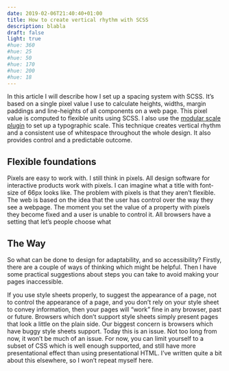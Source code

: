 ```yaml
---
date: 2019-02-06T21:40:40+01:00
title: How to create vertical rhythm with SCSS
description: blabla
draft: false
light: true
#hue: 360
#hue: 25
#hue: 50
#hue: 170
#hue: 200
#hue: 18
---
```


In this article I will describe how I set up a spacing system with SCSS. It’s based on a single pixel value I use to calculate heights, widths, margin paddings and line-heights of all components on a web page. This pixel value is computed to flexible units using SCSS. I also use the [modular scale plugin](https://www.google.com) to set up a typographic scale. This technique creates vertical rhythm and a consistent use of whitespace throughout the whole design. It also provides control and a predictable outcome.

## Flexible foundations

Pixels are easy to work with. I still think in pixels. All design software for interactive products work with pixels. I can imagine what a title with font-size of 66px looks like. The problem with pixels is that they aren’t flexible. The web is based on the idea that the user has control over the way they see a webpage. The moment you set the value of a property with pixels they become fixed and a user is unable to control it. All browsers have a setting that let’s people choose what


## The Way

So what can be done to design for adaptability, and so accessibility? Firstly, there are a couple of ways of thinking which might be helpful. Then I have some practical suggestions about steps you can take to avoid making your pages inaccessible.

If you use style sheets properly, to suggest the appearance of a page, not to control the appearance of a page, and you don’t rely on your style sheet to convey information, then your pages will “work” fine in any browser, past or future. Browsers which don’t support style sheets simply present pages that look a little on the plain side. Our biggest concern is browsers which have buggy style sheets support. Today this is an issue. Not too long from now, it won’t be much of an issue. For now, you can limit yourself to a subset of CSS which is well enough supported, and still have more presentational effect than using presentational HTML. I’ve written quite a bit about this elsewhere, so I won’t repeat myself here.
